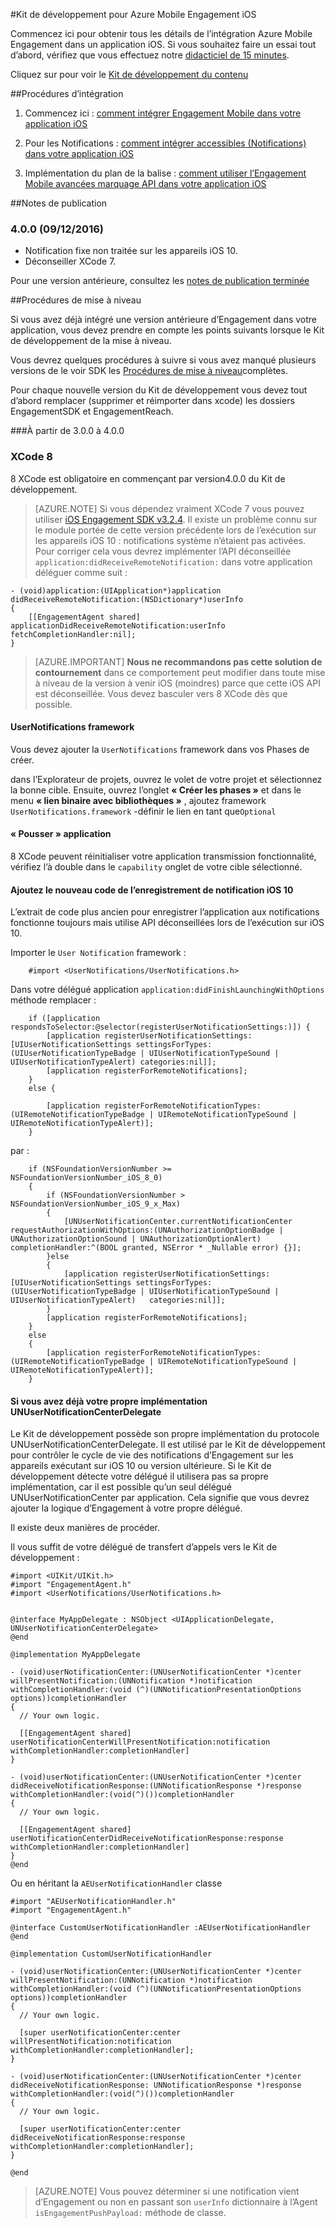 <properties
    pageTitle="Azure Engagement Mobile iOS vue d’ensemble du Kit de développement logiciel | Microsoft Azure"
    description="Dernières mises à jour et procédures pour iOS SDK pour Azure Mobile Engagement"
    services="mobile-engagement"
    documentationCenter="mobile"
    authors="piyushjo"
    manager="erikre"
    editor="" />

<tags
    ms.service="mobile-engagement"
    ms.workload="mobile"
    ms.tgt_pltfrm="mobile-ios"
    ms.devlang="objective-c"
    ms.topic="article"
    ms.date="09/14/2016"
    ms.author="piyushjo" />

#<a name="ios-sdk-for-azure-mobile-engagement"></a>Kit de développement pour Azure Mobile Engagement iOS

Commencez ici pour obtenir tous les détails de l’intégration Azure Mobile Engagement dans un application iOS. Si vous souhaitez faire un essai tout d’abord, vérifiez que vous effectuez notre [didacticiel de 15 minutes](mobile-engagement-ios-get-started.md).

Cliquez sur pour voir le [Kit de développement du contenu](mobile-engagement-ios-sdk-content.md)

##<a name="integration-procedures"></a>Procédures d’intégration
1. Commencez ici : [comment intégrer Engagement Mobile dans votre application iOS](mobile-engagement-ios-integrate-engagement.md)

2. Pour les Notifications : [comment intégrer accessibles (Notifications) dans votre application iOS](mobile-engagement-ios-integrate-engagement-reach.md)

3. Implémentation du plan de la balise : [comment utiliser l’Engagement Mobile avancées marquage API dans votre application iOS](mobile-engagement-ios-use-engagement-api.md)


##<a name="release-notes"></a>Notes de publication

### <a name="400-09122016"></a>4.0.0 (09/12/2016)

-   Notification fixe non traitée sur les appareils iOS 10.
-   Déconseiller XCode 7.

Pour une version antérieure, consultez les [notes de publication terminée](mobile-engagement-ios-release-notes.md)

##<a name="upgrade-procedures"></a>Procédures de mise à niveau

Si vous avez déjà intégré une version antérieure d’Engagement dans votre application, vous devez prendre en compte les points suivants lorsque le Kit de développement de la mise à niveau.

Vous devrez quelques procédures à suivre si vous avez manqué plusieurs versions de le voir SDK les [Procédures de mise à niveau](mobile-engagement-ios-upgrade-procedure.md)complètes.

Pour chaque nouvelle version du Kit de développement vous devez tout d’abord remplacer (supprimer et réimporter dans xcode) les dossiers EngagementSDK et EngagementReach.

###<a name="from-300-to-400"></a>À partir de 3.0.0 à 4.0.0

### <a name="xcode-8"></a>XCode 8
8 XCode est obligatoire en commençant par version4.0.0 du Kit de développement.

> [AZURE.NOTE] Si vous dépendez vraiment XCode 7 vous pouvez utiliser [iOS Engagement SDK v3.2.4](https://aka.ms/r6oouh). Il existe un problème connu sur le module portée de cette version précédente lors de l’exécution sur les appareils iOS 10 : notifications système n’étaient pas activées. Pour corriger cela vous devrez implémenter l’API déconseillée `application:didReceiveRemoteNotification:` dans votre application déléguer comme suit :

    - (void)application:(UIApplication*)application
    didReceiveRemoteNotification:(NSDictionary*)userInfo
    {
        [[EngagementAgent shared] applicationDidReceiveRemoteNotification:userInfo fetchCompletionHandler:nil];
    }

> [AZURE.IMPORTANT] **Nous ne recommandons pas cette solution de contournement** dans ce comportement peut modifier dans toute mise à niveau de la version à venir iOS (moindres) parce que cette iOS API est déconseillée. Vous devez basculer vers 8 XCode dès que possible.

#### <a name="usernotifications-framework"></a>UserNotifications framework
Vous devez ajouter la `UserNotifications` framework dans vos Phases de créer.

dans l’Explorateur de projets, ouvrez le volet de votre projet et sélectionnez la bonne cible. Ensuite, ouvrez l’onglet **« Créer les phases »** et dans le menu **« lien binaire avec bibliothèques »** , ajoutez framework `UserNotifications.framework` -définir le lien en tant que`Optional`

#### <a name="application-push-capability"></a>« Pousser » application
8 XCode peuvent réinitialiser votre application transmission fonctionnalité, vérifiez l’à double dans le `capability` onglet de votre cible sélectionné.

#### <a name="add-the-new-ios-10-notification-registration-code"></a>Ajoutez le nouveau code de l’enregistrement de notification iOS 10
L’extrait de code plus ancien pour enregistrer l’application aux notifications fonctionne toujours mais utilise API déconseillées lors de l’exécution sur iOS 10. 

Importer le `User Notification` framework :

        #import <UserNotifications/UserNotifications.h>

Dans votre délégué application `application:didFinishLaunchingWithOptions` méthode remplacer :

        if ([application respondsToSelector:@selector(registerUserNotificationSettings:)]) {
            [application registerUserNotificationSettings:[UIUserNotificationSettings settingsForTypes:(UIUserNotificationTypeBadge | UIUserNotificationTypeSound | UIUserNotificationTypeAlert) categories:nil]];
            [application registerForRemoteNotifications];
        }
        else {

            [application registerForRemoteNotificationTypes:(UIRemoteNotificationTypeBadge | UIRemoteNotificationTypeSound | UIRemoteNotificationTypeAlert)];
        }

par :

        if (NSFoundationVersionNumber >= NSFoundationVersionNumber_iOS_8_0)
        {
            if (NSFoundationVersionNumber > NSFoundationVersionNumber_iOS_9_x_Max)
            {
                [UNUserNotificationCenter.currentNotificationCenter requestAuthorizationWithOptions:(UNAuthorizationOptionBadge | UNAuthorizationOptionSound | UNAuthorizationOptionAlert) completionHandler:^(BOOL granted, NSError * _Nullable error) {}];
            }else
            {
                [application registerUserNotificationSettings:[UIUserNotificationSettings settingsForTypes:(UIUserNotificationTypeBadge | UIUserNotificationTypeSound | UIUserNotificationTypeAlert)   categories:nil]];
            }
            [application registerForRemoteNotifications];
        }
        else
        {
            [application registerForRemoteNotificationTypes:(UIRemoteNotificationTypeBadge | UIRemoteNotificationTypeSound | UIRemoteNotificationTypeAlert)];
        }

#### <a name="if-you-already-have-your-own-unusernotificationcenterdelegate-implementation"></a>Si vous avez déjà votre propre implémentation UNUserNotificationCenterDelegate

Le Kit de développement possède son propre implémentation du protocole UNUserNotificationCenterDelegate. Il est utilisé par le Kit de développement pour contrôler le cycle de vie des notifications d’Engagement sur les appareils exécutant sur iOS 10 ou version ultérieure. Si le Kit de développement détecte votre délégué il utilisera pas sa propre implémentation, car il est possible qu’un seul délégué UNUserNotificationCenter par application. Cela signifie que vous devrez ajouter la logique d’Engagement à votre propre délégué.

Il existe deux manières de procéder.

Il vous suffit de votre délégué de transfert d’appels vers le Kit de développement :

    #import <UIKit/UIKit.h>
    #import "EngagementAgent.h"
    #import <UserNotifications/UserNotifications.h>


    @interface MyAppDelegate : NSObject <UIApplicationDelegate, UNUserNotificationCenterDelegate>
    @end

    @implementation MyAppDelegate

    - (void)userNotificationCenter:(UNUserNotificationCenter *)center willPresentNotification:(UNNotification *)notification withCompletionHandler:(void (^)(UNNotificationPresentationOptions options))completionHandler
    {
      // Your own logic.

      [[EngagementAgent shared] userNotificationCenterWillPresentNotification:notification withCompletionHandler:completionHandler]
    }

    - (void)userNotificationCenter:(UNUserNotificationCenter *)center didReceiveNotificationResponse:(UNNotificationResponse *)response withCompletionHandler:(void(^)())completionHandler
    {
      // Your own logic.

      [[EngagementAgent shared] userNotificationCenterDidReceiveNotificationResponse:response withCompletionHandler:completionHandler]
    }
    @end

Ou en héritant la `AEUserNotificationHandler` classe

    #import "AEUserNotificationHandler.h"
    #import "EngagementAgent.h"

    @interface CustomUserNotificationHandler :AEUserNotificationHandler
    @end

    @implementation CustomUserNotificationHandler

    - (void)userNotificationCenter:(UNUserNotificationCenter *)center willPresentNotification:(UNNotification *)notification withCompletionHandler:(void (^)(UNNotificationPresentationOptions options))completionHandler
    {
      // Your own logic.

      [super userNotificationCenter:center willPresentNotification:notification withCompletionHandler:completionHandler];
    }

    - (void)userNotificationCenter:(UNUserNotificationCenter *)center didReceiveNotificationResponse: UNNotificationResponse *)response withCompletionHandler:(void(^)())completionHandler
    {
      // Your own logic.

      [super userNotificationCenter:center didReceiveNotificationResponse:response withCompletionHandler:completionHandler];
    }

    @end

> [AZURE.NOTE] Vous pouvez déterminer si une notification vient d’Engagement ou non en passant son `userInfo` dictionnaire à l’Agent `isEngagementPushPayload:` méthode de classe.